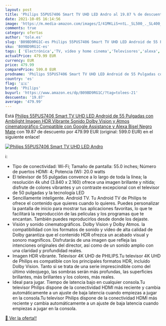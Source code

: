 ```yaml
---
layout: post
title: 'Philips 55PUS7406 Smart TV UHD LED Andro al 19.87 % de descuento'
date: 2021-10-05 16:14:56
image: 'https://m.media-amazon.com/images/I/41MKLiS+ntL._SL500_._SL400_.jpg'
comments: true
category: ofertas
author: 'tole.es'
slug: 'B09BD9RG1C-es Philips 55PUS7406 Smart TV UHD LED Android de 55 Pulgadas...'
sku: 'B09BD9RG1C-es'
tags: [ 'Electrónica','TV, vídeo y home cinema','Televisores','alexa','philips', ]
actualPrice: 479.99 EUR
currency: EUR
price: 479.99
comparePrice: 599.0 EUR
prodname: 'Philips 55PUS7406 Smart TV UHD LED Android de 55 Pulgadas con Ambilight  Imagen HDR Vibrante  Sonido Dolby Vision y Atmos cinematográfico  Compatible con Google Assistance y Alexa  Bisel Negro Mate'
country: 'es'
flag: '🇪🇸'
brand: 'Philips'
buyurl: 'https://www.amazon.es/dp/B09BD9RG1C/?tag=tolees-21'
descuento: '19.87'
average: '479.99'
---
```


Está [Philips 55PUS7406 Smart TV UHD LED Android de 55 Pulgadas con Ambilight  Imagen HDR Vibrante  Sonido Dolby Vision y Atmos cinematográfico  Compatible con Google Assistance y Alexa  Bisel Negro Mate](https://www.amazon.es/dp/B09BD9RG1C/?tag=tolees-21) con 19.87 de descuento por 479.99 EUR (original: 599.0 EUR) en el siguiente enlace!

[![Philips 55PUS7406 Smart TV UHD LED Andro](https://m.media-amazon.com/images/I/41MKLiS+ntL._SL500_._SL400_.jpg)](https://www.amazon.es/dp/B09BD9RG1C/?tag=tolees-21)

ℹ️:

- Tipo de conectividad: Wi-Fi; Tamaño de pantalla: 55.0 inches; Número de puertos HDMI: 4; Potencia (W): 20.0 watts
- El televisor de 55 pulgadas convence a lo largo de toda la línea; la resolución 4k uhd (3.840 x 2.160) ofrece una imagen brillante y nítida; disfrute de colores vibrantes y un contraste excepcional con el televisor de 50 pulgadas y la tecnología LED
- Sencillamente inteligente. Android TV. Tu Android TV de Philips te ofrece el contenido que quieres cuando lo quieres. Puedes personalizar la pantalla de inicio para mostrar tus aplicaciones favoritas, lo que te facilitará la reproducción de las películas y los programas que te encantan. También puedes reproducirlos desde donde los dejaste.
- Visión y sonido cinematográficos. Dolby Vision y Dolby Atmos. la compatibilidad con los formatos de sonido y vídeo de alta calidad de Dolby garantiza que el contenido HDR ofrezca un acabado visual y sonoro magníficos. Disfrutarás de una imagen que refleja las intenciones originales del director, así como de un sonido amplio con una claridad y profundidad reales.
- Imagen HDR vibrante. Televisor 4K UHD de PHILIPS.Tu televisor 4K UHD de Philips es compatible con los principales formatos HDR, incluido Dolby Vision. Tanto si se trata de una serie imprescindible como del último videojuego, las sombras serán más profundas, las superficies brillantes, más brillantes y los colores, más reales.
- Ideal para jugar. Tiempo de latencia bajo en cualquier consola.Tu televisor Philips dispone de la conectividad HDMI más reciente y cambia automáticamente a un ajuste de baja latencia cuando empiezas a jugar en la consola.Tu televisor Philips dispone de la conectividad HDMI más reciente y cambia automáticamente a un ajuste de baja latencia cuando empiezas a jugar en la consola.

[🛒 Ver la oferta!!](https://www.amazon.es/dp/B09BD9RG1C/?tag=tolees-21)
